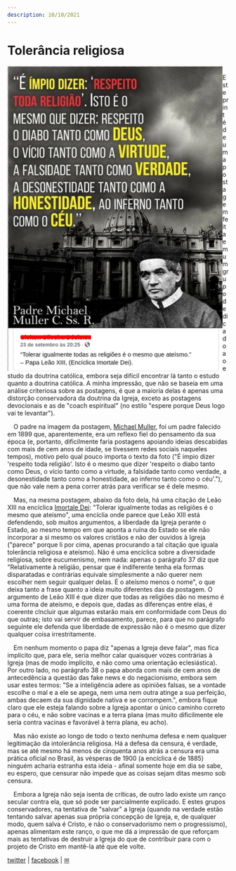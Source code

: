 ```yaml
---
description: 10/10/2021
---
```


# Tolerância religiosa

<img src="postEstudoDoutrinaCatolicaEdtd.png" align="left">

<p>&emsp;Este print é de uma postagem feita em um grupo dedicado ao estudo da doutrina católica, embora seja difícil encontrar lá tanto o estudo quanto a doutrina católica. A minha impressão, que não se baseia em uma análise criteriosa sobre as postagens, é que a maioria delas é apenas uma distorção conservadora da doutrina da Igreja, exceto as postagens devocionais e as de "coach espiritual" (no estilo "espere porque Deus logo vai te levantar").</p>
<p>&emsp;O padre na imagem da postagem, <a href="https://en.wikipedia.org/wiki/Michael_M%C3%BCller_(writer)">Michael Muller</a>, foi um padre falecido em 1899 que, aparentemente, era um reflexo fiel do pensamento da sua época (e, portanto, dificilmente faria postagens apoiando ideias descabidas com mais de cem anos de idade, se tivessem redes sociais naqueles tempos), motivo pelo qual pouco importa o texto da foto ("É ímpio dizer 'respeito toda religião'. Isto é o mesmo que dizer 'respeito o diabo tanto como Deus, o vício tanto como a virtude, a falsidade tanto como verdade, a desonestidade tanto como a honestidade, ao inferno tanto como o céu'."), que não vale nem a pena correr atrás para verificar se é dele mesmo.</p>
<p>&emsp;Mas, na mesma postagem, abaixo da foto dela, há uma citação de Leão XIII na encíclica <a href="https://www.vatican.va/content/leo-xiii/pt/encyclicals/documents/hf_l-xiii_enc_01111885_immortale-dei.html">Imortale Dei</a>: "Tolerar igualmente todas as religiões é o mesmo que ateísmo", uma encíclia onde parece que Leão XIII está defendendo, sob muitos argumentos, a liberdade da Igreja perante o Estado, ao mesmo tempo em que aponta a ruína do Estado se ele não incorporar a si mesmo os valores cristãos e não der ouvidos à Igreja ("parece" porque li por cima, apenas procurando a tal citação que iguala tolerância religiosa e ateísmo). Não é uma encíclica sobre a diversidade religiosa, sobre eucumenismo, nem nada: apenas o parágrafo 37 diz que "Relativamente à religião, pensar que é indiferente tenha ela formas disparatadas e contrárias equivale simplesmente a não querer nem escolher nem seguir qualquer delas. É o ateísmo menos o nome", o que deixa tanto a frase quanto a ideia muito diferentes das da postagem. O argumento de Leão XIII é que dizer que todas as religiões dão no mesmo é uma forma de ateísmo, e depois que, dadas as diferenças entre elas, é coerente clncluir que algumas estarão mais em conformidade com Deus do que outras; isto vai servir de embasamento, parece, para que no parágrafo seguinte ele defenda que liberdade de expressão não é o mesmo que dizer qualquer coisa irrestritamente.</p>
<p>&emsp;Em nenhum momento o papa diz "apenas a Igreja deve falar", mas fica implícito que, para ele, seria melhor calar quaisquer vozes contrárias à Igreja (mas de modo implícito, e não como uma orientação eclesiástica). Por outro lado, no parágrafo 38 o papa aborda com mais de cem anos de antecedência a questão das fake news e do negacionismo, embora sem usar estes termos: "Se a inteligência adere as opiniões falsas, se a vontade escolhe o mal e a ele se apega, nem uma nem outra atinge a sua perfeição, ambas decaem da sua dignidade nativa e se corrompem.", embora fique claro que ele esteja falando sobre a Igreja apontar o único caminho correto para o céu, e não sobre vacinas e a terra plana (mas muito dificilmente ele seria contra vacinas e favorável à terra plana, eu acho).
<p>&emsp;Mas não existe ao longo de todo o texto nenhuma defesa e nem qualquer legitimação da intolerância religiosa. Há a defesa da censura, é verdade, mas se até mesmo há menos de cinquenta anos atrás a censura era uma prática oficial no Brasil, às vésperas de 1900 (a encíclica é de 1885) ninguém acharia estranha esta ideia - afinal somente hoje em dia se sabe, eu espero, que censurar não impede que as coisas sejam ditas mesmo sob censura.</p>
<p>&emsp;Embora a Igreja não seja isenta de críticas, de outro lado existe um ranço secular contra ela, que só pode ser parcialmente explicado. E estes grupos conservadores, na tentativa de "salvar" a Igreja (quando na verdade estão tentando salvar apenas sua própria concepção de Igreja, e, de qualquer modo, quem salva é Cristo, e não o conservadorismo nem o progressismo), apenas alimentam este ranço, o que me dá a impressão de que reforçam mais as tentativas de destruir a Igreja do que de contribuir para com o projeto de Cristo em mantê-la até que ele volte.</p>

[twitter](https://twitter.com/mrclmlt) | [facebook](https://www.facebook.com/mrclmlt) | [✉](mailto:mrclmlt@gmail.com)

